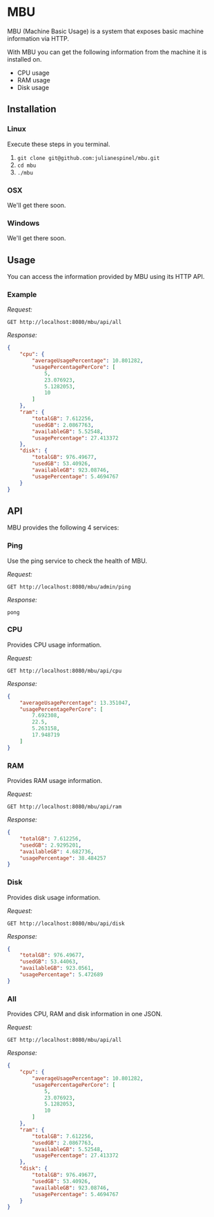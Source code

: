 # MBU
MBU (Machine Basic Usage) is a system that exposes basic machine information via HTTP.

With MBU you can get the following information from the machine it is installed on.

* CPU usage
* RAM usage
* Disk usage

## Installation

### Linux

Execute these steps in you terminal.

1. `git clone git@github.com:julianespinel/mbu.git`
2. `cd mbu`
3. `./mbu`

### OSX

We'll get there soon.

### Windows

We'll get there soon.

## Usage

You can access the information provided by MBU using its HTTP API. 

### Example

*Request:*

`GET http://localhost:8080/mbu/api/all`

*Response:*

```json
{
    "cpu": {
        "averageUsagePercentage": 10.801282,
        "usagePercentagePerCore": [
            5,
            23.076923,
            5.1282053,
            10
        ]
    },
    "ram": {
        "totalGB": 7.612256,
        "usedGB": 2.0867763,
        "availableGB": 5.52548,
        "usagePercentage": 27.413372
    },
    "disk": {
        "totalGB": 976.49677,
        "usedGB": 53.40926,
        "availableGB": 923.08746,
        "usagePercentage": 5.4694767
    }
}
```

## API

MBU provides the following 4 services: 

### Ping

Use the ping service to check the health of MBU.

*Request:*

`GET http://localhost:8080/mbu/admin/ping`

*Response:*

`pong`

### CPU

Provides CPU usage information.

*Request:*

`GET http://localhost:8080/mbu/api/cpu`

*Response:*

```json
{
    "averageUsagePercentage": 13.351047,
    "usagePercentagePerCore": [
        7.692308,
        22.5,
        5.263158,
        17.948719
    ]
}
```

### RAM

Provides RAM usage information.

*Request:*

`GET http://localhost:8080/mbu/api/ram`

*Response:*

```json
{
    "totalGB": 7.612256,
    "usedGB": 2.9295201,
    "availableGB": 4.682736,
    "usagePercentage": 38.484257
}
```

### Disk

Provides disk usage information.

*Request:*

`GET http://localhost:8080/mbu/api/disk`

*Response:*

```json
{
    "totalGB": 976.49677,
    "usedGB": 53.44063,
    "availableGB": 923.0561,
    "usagePercentage": 5.472689
}
```

### All

Provides CPU, RAM and disk information in one JSON.

*Request:*

`GET http://localhost:8080/mbu/api/all`

*Response:*

```json
{
    "cpu": {
        "averageUsagePercentage": 10.801282,
        "usagePercentagePerCore": [
            5,
            23.076923,
            5.1282053,
            10
        ]
    },
    "ram": {
        "totalGB": 7.612256,
        "usedGB": 2.0867763,
        "availableGB": 5.52548,
        "usagePercentage": 27.413372
    },
    "disk": {
        "totalGB": 976.49677,
        "usedGB": 53.40926,
        "availableGB": 923.08746,
        "usagePercentage": 5.4694767
    }
}
```
